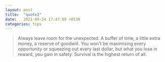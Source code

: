 ```yaml
---
layout: post
title:  "quote2"
date:   2021-09-24 17:47:00 +0530
categories: tips
---
```


> Always leave room for the unexpected. A buffer of time, a little extra money, a reserve of goodwill. You won't be maximising every opportunity or squeezing out every last dollar, but what you lose in reward, you gain in safety.
Survival is the highest return of all.
